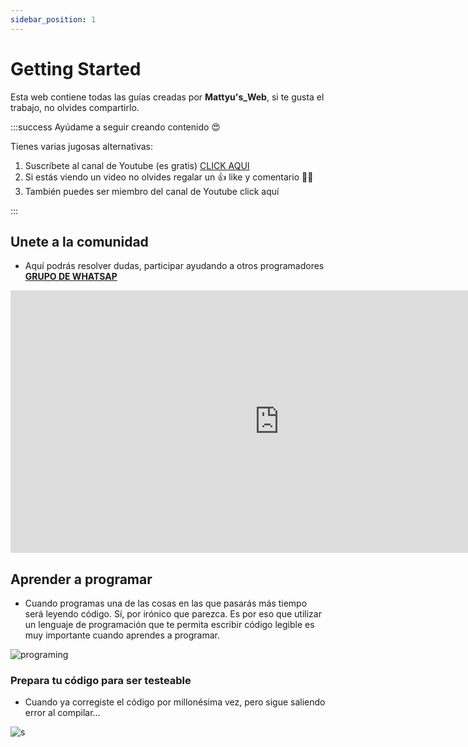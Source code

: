 ```yaml
---
sidebar_position: 1
---
```


# Getting Started
<!-- # Bienvenidos en la documentación de la API de WHATSAPP -->



Esta web contiene todas las guías creadas por **Mattyu's_Web**, si te gusta el trabajo, no olvides compartirlo.


:::success Ayúdame a seguir creando contenido 😍

Tienes varias jugosas alternativas:

1. Suscríbete al canal de Youtube (es gratis) [CLICK AQUI](https://www.youtube.com/channel/UCMekmHf8jji7mEJoZhFajeQ?view_as=subscriber)
2. Si estás viendo un video no olvides regalar un 👍 like y comentario 🙏🏼
3. También puedes ser miembro del canal de Youtube click aquí
<!-- 4. Puedes adquirir cursos premium en Udemy 👇🏼👇🏼👇🏼 - Curso de HTML + CSS + Bootstrap 5 + Git y más UDEMY - Curso de React + Firebase UDEMY - Curso Vue.js + Firebase UDEMY -->
:::

## Unete a la comunidad
* Aquí podrás resolver dudas, participar ayudando a otros programadores 
**[GRUPO DE WHATSAP](https://chat.whatsapp.com/C84E34N3HGq15XUtLjTWAK)**

<div class="thvideo">
        <iframe width="860" height="420" src="https://www.youtube.com/embed/d8MwjLjZVoY" title="YouTube video player" frameborder="0" allow="accelerometer; autoplay; clipboard-write; encrypted-media; gyroscope; picture-in-picture; web-share" allowfullscreen></iframe>
</div>

<!-- 
    display: flex;
    justify-content: center;
    width: 100%;
    height: 100%;
 -->

## Aprender a programar
* Cuando programas una de las cosas en las que pasarás más tiempo será leyendo código. Sí, por irónico que parezca. Es por eso que utilizar un lenguaje de programación que te permita escribir código legible es muy importante cuando aprendes a programar.

<div class="hola">

![programing](https://media.giphy.com/media/LgfP9hWmI1dAs/giphy.gif)

</div>

### Prepara tu código para ser testeable
- Cuando ya corregiste el código por millonésima vez, pero sigue saliendo error al compilar...

<mat class="">

![s](https://media.giphy.com/media/gG6OcTSRWaSis/giphy.gif)
</mat>